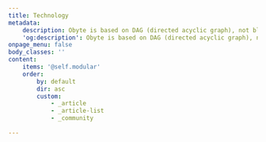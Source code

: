 ```yaml
---
title: Technology
metadata:
    description: Obyte is based on DAG (directed acyclic graph), not blockchain. By using a block-free ledger, Obyte fully delivers secure crypto without miners.
    'og:description': Obyte is based on DAG (directed acyclic graph), not blockchain. By using a block-free ledger, Obyte fully delivers secure crypto without miners.
onpage_menu: false
body_classes: ''
content:
    items: '@self.modular'
    order:
        by: default
        dir: asc
        custom:
            - _article
            - _article-list
            - _community
            
---
```


